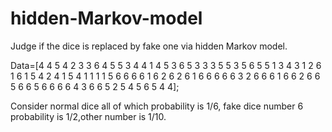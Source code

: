 # hidden-Markov-model
Judge if the dice is replaced by fake one via hidden Markov model.


Data=[4 4 5 4 2 3 3 6 4 5 5 3 4 4 1 4 5 3 6 5 3 3 3 5 5 3 5 6 5 5 1 3 4 3 1 2 6 1 6 1 5 4 2 4 1 5 4 1 1 1 1 5 6 6 6 6 1 6 2 6 2 6 1 6 6 6 6 6 3 2 6 6 6 1 6 6 2 6 6 5 6 6 5 6 6 6 6 4 3 6 6 5 2 5 4 5 6 5 4 4];


Consider normal dice all of which probability is 1/6,  fake dice number 6 probability is 1/2,other number is 1/10.

